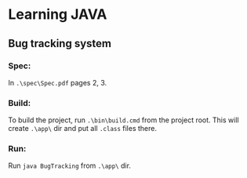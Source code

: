 # Learning JAVA

## Bug tracking system

### Spec:
In `.\spec\Spec.pdf` pages 2, 3.

### Build:
To build the project, run `.\bin\build.cmd` from the project root. This will create `.\app\` dir and put all `.class` files there.

### Run:
Run `java BugTracking` from `.\app\` dir.
